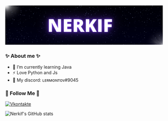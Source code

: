 [![Header](https://github.com/Nerkif/Nerkif/blob/main/assets/header.png)](https://vk.com/nerkif)

### ✨ About me ✨

- 🌱 I’m currently learning Java
- ⚡ Love Python and Js
- 💬 My discord: ʟᴇʀᴍᴏɴᴛᴏᴠ#9045

### 💬 Follow Me 💬

[![Vkontakte](https://img.shields.io/badge/-Vkontakte-DC143C?style=for-the-badge&logo=vk&logoColor=47C5FB)](https://vk.com/nerkif)

![Nerkif's GitHub stats](https://github-readme-stats.vercel.app/api?username=nerkif&show_icons=true&theme=radical)
